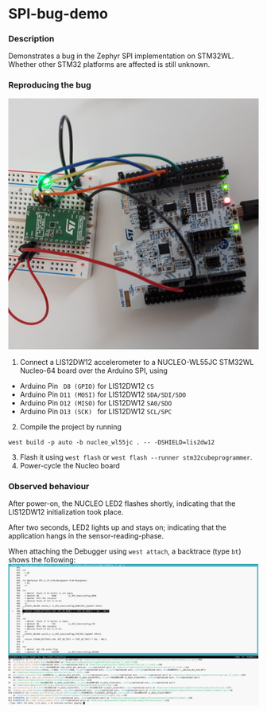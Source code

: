# SPI-bug-demo

### Description

Demonstrates a bug in the Zephyr SPI implementation on STM32WL. Whether other STM32 platforms are affected is still unknown.


### Reproducing the bug
![picture of hardware-setup](/doc/hardware-setup.jpg)

1. Connect a LIS12DW12 accelerometer to a NUCLEO-WL55JC STM32WL Nucleo-64 board over the Arduino SPI, using
  * Arduino Pin ` D8 (GPIO)` for LIS12DW12 `CS`
  * Arduino Pin `D11 (MOSI)` for LIS12DW12 `SDA/SDI/SDO`
  * Arduino Pin `D12 (MISO)` for LIS12DW12 `SA0/SDO`
  * Arduino Pin `D13 (SCK) ` for LIS12DW12 `SCL/SPC`

2. Compile the project by running
```
west build -p auto -b nucleo_wl55jc . -- -DSHIELD=lis2dw12
```
3. Flash it using `west flash` or `west flash --runner stm32cubeprogrammer`.
4. Power-cycle the Nucleo board


### Observed behaviour

After power-on, the NUCLEO LED2 flashes shortly, indicating that the LIS12DW12 initialization took place.

After two seconds, LED2 lights up and stays on; indicating that the application hangs in the sensor-reading-phase.

When attaching the Debugger using `west attach`, a backtrace (type `bt`) shows the following:
![screenshot of GDB](/doc/gdb-output.png)
